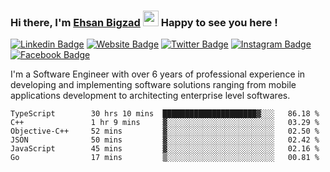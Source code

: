 ### Hi there, I'm <a href="https://ehsanbigzad.com" target="_blank">Ehsan Bigzad</a> <img src="https://media.giphy.com/media/hvRJCLFzcasrR4ia7z/giphy.gif" width="25px" height="25px"> Happy to see you here !

[![Linkedin Badge](https://img.shields.io/badge/-LinkedIn-0e76a8?style=flat-square&logo=Linkedin&logoColor=white)](https://linkedin.com/in/EhsanBigzad)
[![Website Badge](https://img.shields.io/badge/Website-3b5998?style=flat-square&logo=google-chrome&logoColor=white)](https://ehsanbigzad.com)
[![Twitter Badge](https://img.shields.io/badge/-Twitter-00acee?style=flat-square&logo=Twitter&logoColor=white)](https://twitter.com/EhsanBigzad)
[![Instagram Badge](https://img.shields.io/badge/-Instagram-e4405f?style=flat-square&logo=Instagram&logoColor=white)](https://instagram.com/ehsanbigzad/)
[![Facebook Badge](https://img.shields.io/badge/-Facebook-0088cc?style=flat-square&logo=Facebook&logoColor=white)](https://facebook.com/EhsanBigzad7)

I'm a Software Engineer with over 6 years of professional experience
in developing and implementing software solutions ranging from mobile applications development to architecting enterprise level softwares.

<!--START_SECTION:waka-->

```text
TypeScript        30 hrs 10 mins  █████████████████████▓░░░   86.18 %
C++               1 hr 9 mins     ▓░░░░░░░░░░░░░░░░░░░░░░░░   03.29 %
Objective-C++     52 mins         ▓░░░░░░░░░░░░░░░░░░░░░░░░   02.50 %
JSON              50 mins         ▓░░░░░░░░░░░░░░░░░░░░░░░░   02.42 %
JavaScript        45 mins         ▓░░░░░░░░░░░░░░░░░░░░░░░░   02.16 %
Go                17 mins         ▒░░░░░░░░░░░░░░░░░░░░░░░░   00.81 %
```

<!--END_SECTION:waka-->
